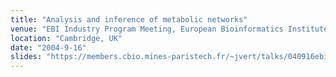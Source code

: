```yaml
---
title: "Analysis and inference of metabolic networks"
venue: "EBI Industry Program Meeting, European Bioinformatics Institute"
location: "Cambridge, UK"
date: "2004-9-16"
slides: "https://members.cbio.mines-paristech.fr/~jvert/talks/040916ebi/ebi.pdf"
---
```

